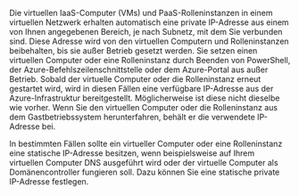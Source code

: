 Die virtuellen IaaS-Computer (VMs) und PaaS-Rolleninstanzen in einem virtuellen Netzwerk erhalten automatisch eine private IP-Adresse aus einem von Ihnen angegebenen Bereich, je nach Subnetz, mit dem Sie verbunden sind. Diese Adresse wird von den virtuellen Computern und Rolleninstanzen beibehalten, bis sie außer Betrieb gesetzt werden. Sie setzen einen virtuellen Computer oder eine Rolleninstanz durch Beenden von PowerShell, der Azure-Befehlszeilenschnittstelle oder dem Azure-Portal aus außer Betrieb. Sobald der virtuelle Computer oder die Rolleninstanz erneut gestartet wird, wird in diesen Fällen eine verfügbare IP-Adresse aus der Azure-Infrastruktur bereitgestellt. Möglicherweise ist diese nicht dieselbe wie vorher. Wenn Sie den virtuellen Computer oder die Rolleninstanz aus dem Gastbetriebssystem herunterfahren, behält er die verwendete IP-Adresse bei.

In bestimmten Fällen sollte ein virtueller Computer oder eine Rolleninstanz eine statische IP-Adresse besitzen, wenn beispielsweise auf Ihrem virtuellen Computer DNS ausgeführt wird oder der virtuelle Computer als Domänencontroller fungieren soll. Dazu können Sie eine statische private IP-Adresse festlegen.

<!---HONumber=Sept15_HO3-->